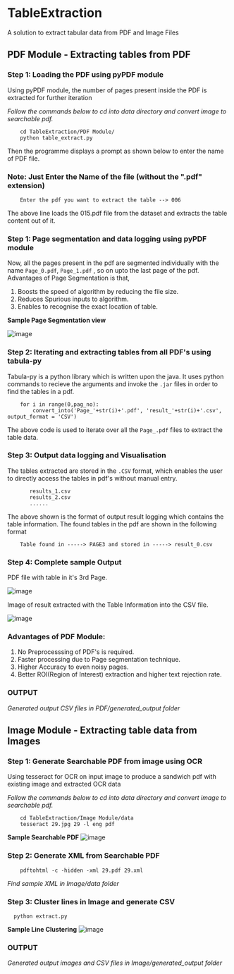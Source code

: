 # TableExtraction
A solution to extract tabular data from PDF and Image Files
## PDF Module - Extracting tables from PDF

### Step 1: Loading the PDF using pyPDF module

Using pyPDF module, the number of pages present inside the PDF is extracted for further iteration

*Follow the commands below to cd into data directory and convert image to searchable pdf.*

```
    cd TableExtraction/PDF Module/
    python table_extract.py 
```
Then the programme displays a prompt as shown below to enter the name of PDF file. 
### Note: Just Enter the Name of the file (without the ".pdf" extension) 

```
    Enter the pdf you want to extract the table --> 006  
```
The above line loads the 015.pdf file from the dataset and extracts the table content out of it.

### Step 1: Page segmentation and data logging using pyPDF module

Now, all the pages present in the pdf are segmented individually with the name ``` Page_0.pdf ```, ``` Page_1.pdf ``` , so on upto the last page of the pdf. Advantages of Page Segmentation is that,

1. Boosts the speed of algorithm by reducing the file size.
2. Reduces Spurious inputs to algorithm.
3. Enables to recognise the exact location of table.

**Sample Page Segmentation view**

![image](https://drive.google.com/uc?export=view&id=1bgM2aXnMoRnO-EfRv-c-2xGAD2WE7dyY)

### Step 2: Iterating and extracting tables from all PDF's using tabula-py

Tabula-py is a python library which is written upon the java. It uses python commands to recieve the arguments and invoke the ``` .jar ``` files in order to find the tables in a pdf.

```
    for i in range(0,pag_no): 
        convert_into('Page_'+str(i)+'.pdf', 'result_'+str(i)+'.csv', output_format = 'CSV')
``` 
 
The above code is used to iterate over all the ``` Page_.pdf ``` files to extract the table data.

### Step 3: Output data logging and Visualisation
The tables extracted are stored in the  ``` .CSV ```  format, which enables the user to directly access the tables in pdf's without manual entry.

```    results_0.csv 
       results_1.csv
       results_2.csv 
       ......
```    
The above shown is the format of output result logging which contains the table information. The found tables in the pdf are shown in the following format 

```
    Table found in -----> PAGE3 and stored in -----> result_0.csv
``` 

### Step 4: Complete sample Output

PDF file with table in it's 3rd Page.

![image](https://drive.google.com/uc?export=view&id=1yU2iDmcxB4ULMq07qstO71qZsd9mXjB7) 

Image of result extracted with the Table Information into the CSV file.

![image](https://drive.google.com/uc?export=view&id=1V3-rMcZffvQZHSR13A3C40DwefsSN5YV)

### Advantages of PDF Module: 
1. No Preprocesssing of PDF's is required.
2. Faster processing due to Page segmentation technique.
3. Higher Accuracy to even noisy pages. 
4. Better ROI(Region of Interest) extraction and higher text rejection rate. 

### OUTPUT
*Generated output CSV files in PDF/generated_output folder*


## Image Module - Extracting table data from Images

### Step 1: Generate Searchable PDF from image using OCR

Using tesseract for OCR on input image to produce a sandwich pdf with existing image and extracted OCR data

*Follow the commands below to cd into data directory and convert image to searchable pdf.*

```
    cd TableExtraction/Image Module/data
    tesseract 29.jpg 29 -l eng pdf
```
 **Sample Searchable PDF**
 ![image](https://drive.google.com/uc?export=view&id=1e2PiOngGV4LMGGufCvqQS-ISXb7tWrOv)
 
 ### Step 2: Generate XML from Searchable PDF
```
    pdftohtml -c -hidden -xml 29.pdf 29.xml
```
*Find sample XML in Image/data folder*

 ### Step 3: Cluster lines in Image and generate CSV
```
  python extract.py
```
**Sample Line Clustering**
![image](https://drive.google.com/uc?export=view&id=10lRnS1XB9G_E1yLxORPSK7h1MK9X8KGQ)

### OUTPUT
*Generated output images and CSV files in Image/generated_output folder*
